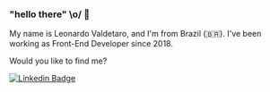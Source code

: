 ### "hello there" \o/ 👋

My name is Leonardo Valdetaro, and I'm from Brazil (🇧🇷). I've been working as Front-End Developer since 2018.

Would you like to find me?

[![Linkedin Badge](https://img.shields.io/badge/-LinkedIn-blue?style=flat-square&logo=Linkedin&logoColor=white&link=https://www.linkedin.com/in/leonardovaldetaro)](https://www.linkedin.com/in/leonardovaldetaro)
